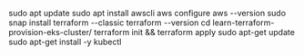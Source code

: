 sudo apt update
sudo apt install awscli
aws configure
aws --version
sudo snap install terraform --classic
terraform --version
cd learn-terraform-provision-eks-cluster/
terraform init && terraform apply
sudo apt-get update
sudo apt-get install -y kubectl
